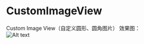 # CustomImageView
Custom Image View（自定义圆形、圆角图片）
效果图：  
![Alt text](https://github.com/xuningjack/CustomImageView/blob/master/image/0.jpg)  



